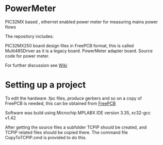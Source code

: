 # PowerMeter
PIC32MX based , ethernet enabled power meter for measuring mains power flows

The repository includes:

PIC32MX250 board design files in FreePCB format, this is called Multi485Driver as it is a legacy board.
PowerMeter adapter board.
Source code for power meter.

For further discussion see [Wiki](http://oakhousehomeautomation.wikidot.com/power-import-export-measurement)

# Setting up a project
To edit the hardware .fpc files, produce gerbers and so on a copy of FreePCB is needed, this can be obtained from [FreePCB](http://www.freepcb.com)

Software was build using Microchip MPLABX IDE version 3.35, xc32-gcc v1.42

After getting the source files a subfolder TCPIP should be created, and TCPIP related files should be copied there.
The command file CopyToTCPIP.cmd is provided to do this.
